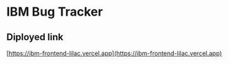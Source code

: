 # IBM Bug Tracker

## Diployed link 

[https://ibm-frontend-lilac.vercel.app](https://ibm-frontend-lilac.vercel.app)